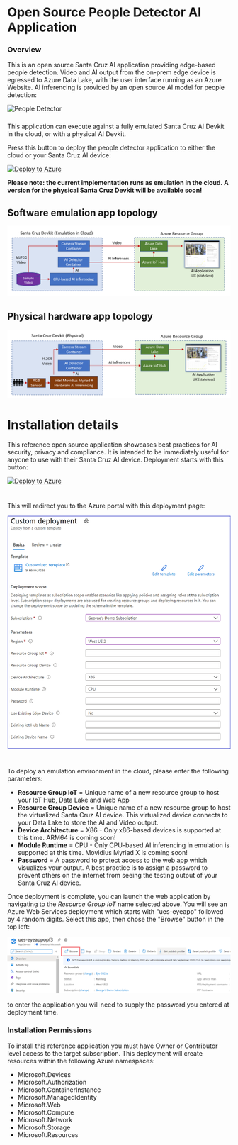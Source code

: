 # Open Source People Detector AI Application


### Overview

This is an open source Santa Cruz AI application providing edge-based people detection. Video and AI output from the on-prem edge device is egressed to Azure Data Lake, with the user interface running as an Azure Website. AI inferencing is provided by an open source AI model for people detection:


![People Detector](/images/People-Detector-AI.gif)


###
This application can execute against a fully emulated Santa Cruz AI Devkit in the cloud, or with a physical AI Devkit.

Press this button to deploy the people detector application to either the cloud or your Santa Cruz AI device:

[![Deploy to Azure](https://aka.ms/deploytoazurebutton)](https://ms.portal.azure.com/#create/Microsoft.Template/uri/https%3A%2F%2Funifiededgescenarios.blob.core.windows.net%2Farm-template%2F20200918.5%2Fazuredeploy-20200918.5.json)

**Please note: the current implementation runs as emulation in the cloud. A version for the physical Santa Cruz Devkit will be available soon!**
## Software emulation app topology
![People Detector](/images/Software-Emulation.PNG)

## Physical hardware app topology
![People Detector](/images/Hardware-Topology.PNG)


# Installation details
This reference open source application showcases best practices for AI security, privacy and compliance.  It is intended to be immediately useful for anyone to use with their Santa Cruz AI device. Deployment starts with this button:

[![Deploy to Azure](https://aka.ms/deploytoazurebutton)](https://ms.portal.azure.com/#create/Microsoft.Template/uri/https%3A%2F%2Funifiededgescenarios.blob.core.windows.net%2Farm-template%2F20200918.5%2Fazuredeploy-20200918.5.json)
#

This will redirect you to the Azure portal with this deployment page:

![People Detector](/images/Custom-Deployment.PNG)
#

To deploy an emulation environment in the cloud, please enter the following parameters:

* __Resource Group IoT__ = Unique name of a new resource group to host your IoT Hub, Data Lake and Web App
* __Resource Group Device__ = Unique name of a new resource group to host the virtualized Santa Cruz AI device. This virtualized device connects to your Data Lake to store the AI and Video output.
* __Device Architecture__ = X86 - Only x86-based devices is supported at this time. ARM64 is coming soon!
* __Module Runtime__ = CPU - Only CPU-based AI inferencing in emulation is supported at this time. Movidius Myriad X is coming soon!
* __Password__ = A password to protect access to the web app which visualizes your output. A best practice is to assign a password to prevent others on the internet from seeing the testing output of your Santa Cruz AI device.

Once deployment is complete, you can launch the web application by navigating to the *Resource Group IoT* name selected above. You will see an Azure Web Services deployment which starts with "ues-eyeapp" followed by 4 random digits. Select this app, then chose the "Browse" button in the top left:

![Web Application](/images/Web-App-Launch.PNG)

to enter the application you will need to supply the password you entered at deployment time.



### Installation Permissions
To install this reference application you must have Owner or Contributor level access to the target subscription.  This deployment will create resources within the following Azure namespaces:

* Microsoft.Devices
* Microsoft.Authorization
* Microsoft.ContainerInstance
* Microsoft.ManagedIdentity
* Microsoft.Web
* Microsoft.Compute
* Microsoft.Network
* Microsoft.Storage
* Microsoft.Resources
